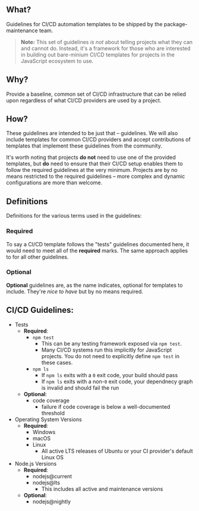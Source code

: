 ## What?
Guidelines for CI/CD automation templates to be shipped by the package-maintenance team.

> **Note:** This set of guidelines _is not_ about telling projects what they can and cannot do. Instead, it's a framework for those who are interested in building out bare-minium CI/CD templates for projects in the JavaScript ecosystem to use.

## Why?
Provide a baseline, common set of CI/CD infrastructure that can be relied upon regardless of what CI/CD providers are used by a project.

## How?
These guidelines are intended to be just that – guidelines. We will also include templates for common CI/CD providers and accept contributions of templates that implement these guidelines from the community.

It's worth noting that projects **do not** need to use one of the provided templates, but **do** need to ensure that their CI/CD setup enables them to follow the required guidelines at the very minimum. Projects are by no means restricted to the required guidelines – more complex and dynamic configurations are more than welcome.

## Definitions
Definitions for the various terms used in the guidelines:

### Required
To say a CI/CD template follows the "tests" guidelines documented here, it would need to meet all of the **required** marks. The same approach applies to for all other guidelines.

### Optional
**Optional** guidelines are, as the name indicates, optional for templates to include. They're _nice to have_ but by no means required.

## CI/CD Guidelines:
- Tests
  - **Required**:
    - `npm test`
      - This can be any testing framework exposed via `npm test`.
      - Many CI/CD systems run this implicitly for JavaScript projects. You do not need to explicitly define `npm test` in these cases.
    - `npm ls`
      - If `npm ls` exits with a `0` exit code, your build should pass
      - If `npm ls` exits with a non-`0` exit code, your dependnecy graph is invalid and should fail the run
  - **Optional**:
    - code coverage
      - failure if code coverage is below a well-documented threshold
- Operating System Versions
  - **Required**:
    - Windows
    - macOS
    - Linux
      - All active LTS releases of Ubuntu or your CI provider's default Linux OS
- Node.js Versions
  - **Required**:
    - nodejs@current
    - nodejs@lts
      - This includes all active and maintenance versions
  - **Optional**:
    - nodejs@nightly
